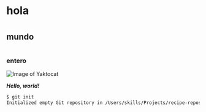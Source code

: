 # <h1>hola
# <h2>mundo
# <h3>entero
![Image of Yaktocat](https://octodex.github.com/images/yaktocat.png)

***Hello, world!***

```bash
$ git init
Initialized empty Git repository in /Users/skills/Projects/recipe-repository/.git/
